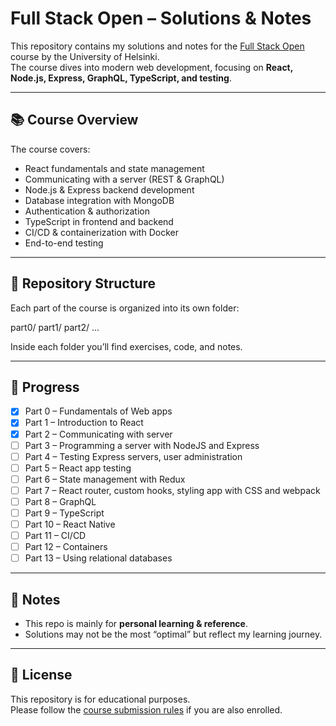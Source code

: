 # Full Stack Open – Solutions & Notes

This repository contains my solutions and notes for the [Full Stack Open](https://fullstackopen.com/en/) course by the University of Helsinki.  
The course dives into modern web development, focusing on **React, Node.js, Express, GraphQL, TypeScript, and testing**.

---

## 📚 Course Overview
The course covers:
- React fundamentals and state management
- Communicating with a server (REST & GraphQL)
- Node.js & Express backend development
- Database integration with MongoDB
- Authentication & authorization
- TypeScript in frontend and backend
- CI/CD & containerization with Docker
- End-to-end testing

---

## 📂 Repository Structure
Each part of the course is organized into its own folder:

part0/
part1/
part2/
...

Inside each folder you’ll find exercises, code, and notes.

---

## 🚀 Progress
- [x] Part 0 – Fundamentals of Web apps
- [x] Part 1 – Introduction to React
- [x] Part 2 – Communicating with server
- [ ] Part 3 – Programming a server with NodeJS and Express
- [ ] Part 4 – Testing Express servers, user administration
- [ ] Part 5 – React app testing
- [ ] Part 6 – State management with Redux
- [ ] Part 7 – React router, custom hooks, styling app with CSS and webpack
- [ ] Part 8 – GraphQL
- [ ] Part 9 – TypeScript
- [ ] Part 10 – React Native
- [ ] Part 11 – CI/CD
- [ ] Part 12 – Containers
- [ ] Part 13 – Using relational databases

---

## 🔖 Notes
- This repo is mainly for **personal learning & reference**.
- Solutions may not be the most “optimal” but reflect my learning journey.

---

## 📝 License
This repository is for educational purposes.  
Please follow the [course submission rules](https://fullstackopen.com/en/faq) if you are also enrolled.
